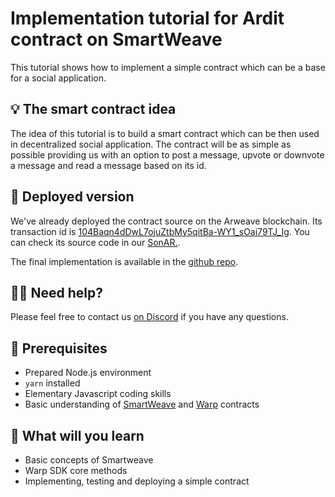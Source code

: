 # Implementation tutorial for Ardit contract on SmartWeave

This tutorial shows how to implement a simple contract which can be a base for a social application.

## 💡 The smart contract idea

The idea of this tutorial is to build a smart contract which can be then used in decentralized social application. The contract will be as simple as possible providing us with an option to post a message, upvote or downvote a message and read a message based on its id.

## 🚀 Deployed version

We've already deployed the contract source on the Arweave blockchain. Its transaction id is [104Baqn4dDwL7ojuZtbMy5qitBa-WY1_sOai79TJ_Ig](https://sonar.warp.cc/#/app/contract/104Baqn4dDwL7ojuZtbMy5qitBa-WY1_sOai79TJ_Ig). You can check its source code in our [SonAR.](https://sonar.warp.cc/#/app/contract/104Baqn4dDwL7ojuZtbMy5qitBa-WY1_sOai79TJ_Ig#code).

The final implementation is available in the [github repo](https://github.com/warp-contracts/academy/tree/main/warp-academy-ardit/final).

## 🙋‍♂️ Need help?

Please feel free to contact us [on Discord](https://discord.com/invite/McehtcpmST) if you have any questions.

## 🧰 Prerequisites

- Prepared Node.js environment
- `yarn` installed
- Elementary Javascript coding skills
- Basic understanding of [SmartWeave](https://www.npmjs.com/package/warp-contracts) and
  [Warp](https://medium.com/@RedStone_Finance/prepare-for-warp-speed-b2a516120849) contracts

## 💪 What will you learn

- Basic concepts of Smartweave
- Warp SDK core methods
- Implementing, testing and deploying a simple contract
